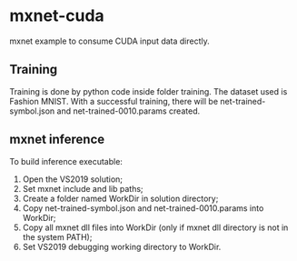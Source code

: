 # mxnet-cuda
mxnet example to consume CUDA input data directly.

## Training

Training is done by python code inside folder training. The dataset used is Fashion MNIST. With a successful training, there will be net-trained-symbol.json and net-trained-0010.params created.

## mxnet inference

To build inference executable:

1. Open the VS2019 solution;
2. Set mxnet include and lib paths;
3. Create a folder named WorkDir in solution directory;
4. Copy net-trained-symbol.json and net-trained-0010.params into WorkDir;
5. Copy all mxnet dll files into WorkDir (only if mxnet dll directory is not in the system PATH);
6. Set VS2019 debugging working directory to WorkDir.

